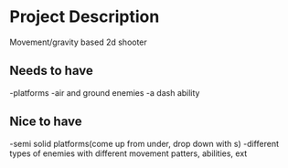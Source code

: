 # Project Description

Movement/gravity based 2d shooter

## Needs to have
-platforms
-air and ground enemies
-a dash ability

## Nice to have
-semi solid platforms(come up from under, drop down with s)
-different types of enemies with different movement patters, abilities, ext



